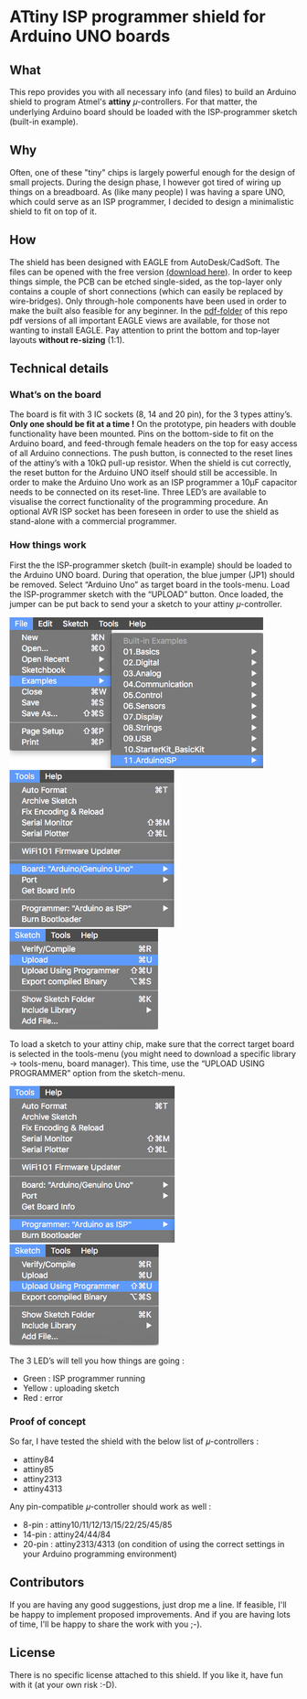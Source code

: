 # ATtiny ISP programmer shield for Arduino UNO boards

## What

This repo provides you with all necessary info (and files) to build an Arduino shield to program Atmel's **attiny** 𝜇-controllers. For that matter, the underlying Arduino board should be loaded with the ISP-programmer sketch (built-in example).

## Why

Often, one of these "tiny" chips is largely powerful enough for the design of small projects. During the design phase, I however got tired of wiring up things on a breadboard. As (like many people) I was having a spare UNO, which could serve as an ISP programmer, I decided to design a minimalistic shield to fit on top of it.  

## How

The shield has been designed with EAGLE from AutoDesk/CadSoft. The files can be opened with the free version [(download here)](http://www.autodesk.com/products/eagle/free-download). In order to keep things simple, the PCB can be etched single-sided, as the top-layer only contains a couple of short connections (which can easily be replaced by wire-bridges). Only through-hole components have been used in order to make the built also feasible for any beginner. In the [pdf-folder](pdf-files/) of this repo pdf versions of all important EAGLE views are available, for those not wanting to install EAGLE. Pay attention to print the bottom and top-layer layouts **without re-sizing** (1:1). 

## Technical details

### What’s on the board

The board is fit with 3 IC sockets (8, 14 and 20 pin), for the 3 types attiny’s. **Only one should be fit at a time !** On the prototype, pin headers with double functionality have been mounted. Pins on the bottom-side to fit on the Arduino board, and feed-through female headers on the top for easy access of all Arduino connections. 
The push button, is connected to the reset lines of the attiny’s with a 10kΩ pull-up resistor. When the shield is cut correctly, the reset button for the Arduino UNO itself should still be accessible. In order to make the Arduino Uno work as an ISP programmer a 10µF capacitor needs to be connected on its reset-line. 
Three LED’s are available to visualise the correct functionality of the programming procedure.
An optional AVR ISP socket has been foreseen in order to use the shield as stand-alone with a commercial programmer. 

### How things work

First the the ISP-programmer sketch (built-in example) should be loaded to the Arduino UNO board. During that operation, the blue jumper (JP1) should be removed. Select “Arduino Uno” as target board in the tools-menu. Load the ISP-programmer sketch with the “UPLOAD” button. Once loaded, the jumper can be put back to send your a sketch to your attiny 𝜇-controller. 

![ISP example sketch](images/menu_File-Examples.png) ![Board selection](images/menu_Tools-Board.png) ![Upload](images/menu_Sketch-Upload.png)

To load a sketch to your attiny chip, make sure that the correct target board is selected in the tools-menu (you might need to download a specific library -> tools-menu, board manager). This time, use the “UPLOAD USING PROGRAMMER” option from the sketch-menu.

![Programmer selection](images/menu_Tools-Programmer.png) ![Upload Using Programmer](images/menu_Sketch-Upload_Using_Programmer.png) 

The 3 LED’s will tell you how things are going : 
 - Green  : ISP programmer running
 - Yellow : uploading sketch
 - Red    : error  
 
### Proof of concept

So far, I have tested the shield with the below list of 𝜇-controllers : 
 - attiny84
 - attiny85
 - attiny2313
 - attiny4313

 Any pin-compatible 𝜇-controller should work as well :
 - 8-pin  : attiny10/11/12/13/15/22/25/45/85
 - 14-pin : attiny24/44/84
 - 20-pin : attiny2313/4313
 (on condition of using the correct settings in your Arduino programming environment)

## Contributors

If you are having any good suggestions, just drop me a line. 
If feasible, I'll be happy to implement proposed improvements. 
And if you are having lots of time, I'll be happy to share the work with you ;-).

## License

There is no specific license attached to this shield. 
If you like it, have fun with it (at your own risk :-D).
